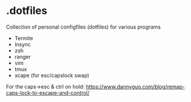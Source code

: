 # .dotfiles
Collection of personal configfiles (dotfiles) for various programs

* Termite
* Insync
* zsh
* ranger
* vim
* tmux
* xcape (for esc/capslock swap)

For the caps->esc & ctrl on hold:
https://www.dannyguo.com/blog/remap-caps-lock-to-escape-and-control/

